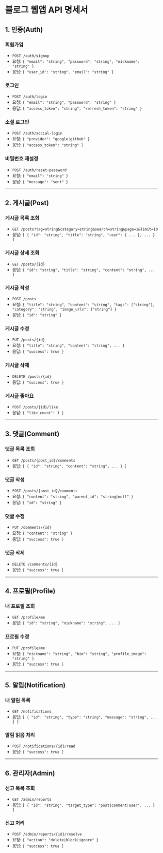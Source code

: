 # 블로그 웹앱 API 명세서

## 1. 인증(Auth)

### 회원가입

- `POST /auth/signup`
- 요청: `{ "email": "string", "password": "string", "nickname": "string" }`
- 응답: `{ "user_id": "string", "email": "string" }`

### 로그인

- `POST /auth/login`
- 요청: `{ "email": "string", "password": "string" }`
- 응답: `{ "access_token": "string", "refresh_token": "string" }`

### 소셜 로그인

- `POST /auth/social-login`
- 요청: `{ "provider": "google|github" }`
- 응답: `{ "access_token": "string" }`

### 비밀번호 재설정

- `POST /auth/reset-password`
- 요청: `{ "email": "string" }`
- 응답: `{ "message": "sent" }`

---

## 2. 게시글(Post)

### 게시글 목록 조회

- `GET /posts?tag=string&category=string&search=string&page=1&limit=10`
- 응답: `[ { "id": "string", "title": "string", "user": { ... }, ... } ]`

### 게시글 상세 조회

- `GET /posts/{id}`
- 응답: `{ "id": "string", "title": "string", "content": "string", ... }`

### 게시글 작성

- `POST /posts`
- 요청: `{ "title": "string", "content": "string", "tags": ["string"], "category": "string", "image_urls": ["string"] }`
- 응답: `{ "id": "string" }`

### 게시글 수정

- `PUT /posts/{id}`
- 요청: `{ "title": "string", "content": "string", ... }`
- 응답: `{ "success": true }`

### 게시글 삭제

- `DELETE /posts/{id}`
- 응답: `{ "success": true }`

### 게시글 좋아요

- `POST /posts/{id}/like`
- 응답: `{ "like_count": 1 }`

---

## 3. 댓글(Comment)

### 댓글 목록 조회

- `GET /posts/{post_id}/comments`
- 응답: `[ { "id": "string", "content": "string", ... } ]`

### 댓글 작성

- `POST /posts/{post_id}/comments`
- 요청: `{ "content": "string", "parent_id": "string|null" }`
- 응답: `{ "id": "string" }`

### 댓글 수정

- `PUT /comments/{id}`
- 요청: `{ "content": "string" }`
- 응답: `{ "success": true }`

### 댓글 삭제

- `DELETE /comments/{id}`
- 응답: `{ "success": true }`

---

## 4. 프로필(Profile)

### 내 프로필 조회

- `GET /profile/me`
- 응답: `{ "id": "string", "nickname": "string", ... }`

### 프로필 수정

- `PUT /profile/me`
- 요청: `{ "nickname": "string", "bio": "string", "profile_image": "string" }`
- 응답: `{ "success": true }`

---

## 5. 알림(Notification)

### 내 알림 목록

- `GET /notifications`
- 응답: `[ { "id": "string", "type": "string", "message": "string", ... } ]`

### 알림 읽음 처리

- `POST /notifications/{id}/read`
- 응답: `{ "success": true }`

---

## 6. 관리자(Admin)

### 신고 목록 조회

- `GET /admin/reports`
- 응답: `[ { "id": "string", "target_type": "post|comment|user", ... } ]`

### 신고 처리

- `POST /admin/reports/{id}/resolve`
- 요청: `{ "action": "delete|block|ignore" }`
- 응답: `{ "success": true }`
